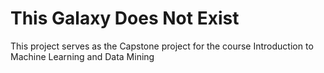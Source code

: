 # This Galaxy Does Not Exist
This project serves as the Capstone project for the course Introduction to Machine Learning and Data Mining